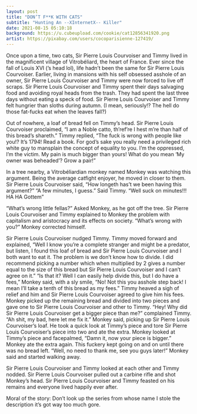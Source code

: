 ```yaml
---
layout: post
title: "DON’T F**K WITH CATS"
subtitle: "Hunting An --XInternetX-- Killer"
date: 2021-08-15 05:10:18
background: https://u.cubeupload.com/cookie/cat12856341920.png
artist: https://pixabay.com/users/cocoparisienne-127419/
---
```


Once upon a time, two cats, Sir Pierre Louis Courvoiser and Timmy lived in the magnificent village of Vitrobéliard, the heart of France. Ever since the fall of Louis XVI (’s head lol), life hadn’t been the same for Sir Pierre Louis Courvoiser. Earlier, living in mansions with his self obsessed asshole of an owner, Sir Pierre Louis Courvoiser and Timmy were now forced to live off scraps. 
Sir Pierre Louis Courvoiser and Timmy spent their days salvaging food and avoiding royal heads from the trash. They had spent the last three days without eating a speck of food. Sir Pierre Louis Courvoiser and Timmy felt hungrier than sloths during autumn. (I mean, seriously!? The hell do those fat-fucks eat when the leaves fall?)

Out of nowhere, a loaf of bread fell on Timmy’s head. Sir Pierre Louis Courvoiser proclaimed, “I am a Noble catto, th’ref’re I hest m’re than half of this bread’s shareth.”
Timmy replied, “The fuck is wrong with people like you!? It’s 1794! Read a book. For god’s sake you really need a privileged rich white guy to mansplain the concept of equality to you. I’m the oppressed, I’m the victim. My pain is much bigger than yours! What do you mean ‘My owner was beheaded’? Grow a pair!”

In a tree nearby, a Vitrobéliardian monkey named Monkey was watching this argument.
Being the average catfight enjoyer, he moved in closer to them.
Sir Pierre Louis Courvoiser said, “How longeth has’t we been having this argument?”
“A few minutes, I guess.” Said Timmy.
“Well suck on minutes!!! HA HA Gottem”

“What’s wrong little fellas?” Asked Monkey, as he got off the tree.
Sir Pierre Louis Courvoiser and Timmy explained to Monkey the problem with capitalism and aristocracy and its effects on society.
“What’s wrong with you?” Monkey corrected himself.

Sir Pierre Louis Courvoiser nudged Timmy. Timmy moved forward and explained, 
“Well I know you’re a complete stranger and might be a predator, but listen, I found this loaf of bread and Sir Pierre Louis Courvoiser and I both want to eat it. The problem is we don’t know how to divide. I did recommend picking a number which when multiplied by 2 gives a number equal to the size of this bread but Sir Pierre Louis Courvoiser and I can’t agree on it.”
“Is that it? Well I can easily help divide this, but I do have a fees,” Monkey said, with a sly smile, “No! Not this you asshole step back! I mean I’ll take a tenth of this bread as my fees.”
Timmy heaved a sigh of relief and him and Sir Pierre Louis Courvoiser agreed to give him his fees. 
Monkey picked up the remaining bread and divided into two pieces and gave one to Sir Pierre Louis Courvoiser and other to Timmy.
“Hey! Why did Sir Pierre Louis Courvoiser get a bigger piece than me?” complained Timmy. 
“Ah shit, my bad, here let me fix it.” Monkey said, picking up Sir Pierre Louis Courvoiser’s loaf. He took a quick look at Timmy’s piece and tore Sir Pierre Louis Courvoiser’s piece into two and ate the extra. 
Monkey looked at Timmy’s piece and facepalmed, “Damn it, now your piece is bigger.” Monkey ate the extra again.
This fuckery kept going on and on until there was no bread left.
“Well, no need to thank me, see you guys later!” Monkey said and started walking away.

Sir Pierre Louis Courvoiser and Timmy looked at each other and Timmy nodded. Sir Pierre Louis Courvoiser pulled out a carbine rifle and shot Monkey’s head. Sir Pierre Louis Courvoiser and Timmy feasted on his remains and everyone lived happily ever after.



Moral of the story: Don’t look up the series from whose name I stole the description it’s got way too much gore.
